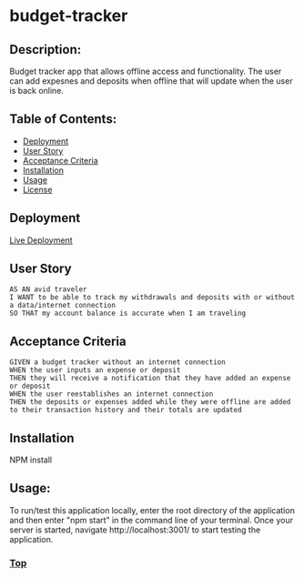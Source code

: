 # budget-tracker

## Description:

Budget tracker app that allows offline access and functionality. The user can add expesnes and deposits when offline that will update when the user is back online.

## Table of Contents:

- [Deployment](#deployment)
- [User Story](#user-story)
- [Acceptance Criteria](#acceprance-criteria)
- [Installation](#installation)
- [Usage](#usage)
- [License](#license)

## Deployment

[Live Deployment](https://budget-trackerzzz.herokuapp.com/)

## User Story

```
AS AN avid traveler
I WANT to be able to track my withdrawals and deposits with or without a data/internet connection
SO THAT my account balance is accurate when I am traveling
```

## Acceptance Criteria

```
GIVEN a budget tracker without an internet connection
WHEN the user inputs an expense or deposit
THEN they will receive a notification that they have added an expense or deposit
WHEN the user reestablishes an internet connection
THEN the deposits or expenses added while they were offline are added to their transaction history and their totals are updated
```

## Installation

NPM install

## Usage:

To run/test this application locally, enter the root directory of the application and then enter "npm start" in the command line of your terminal. Once your server is started, navigate http://localhost:3001/ to start testing the application.

### [Top](#description)
